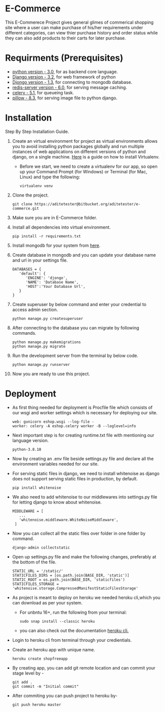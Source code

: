 # E-Commerce

This E-Commerece Project gives general glimes of commerical shopping site where a user can make purchase of his/her requirements under different categories, can view thier purchase history and order status while they can also add products to their carts for later purchase.

# Requirments (Prerequisites)

* [python version - 3.0](https://www.python.org/downloads/), for as backend core language.
* [Django version - 3.2](https://pypi.org/project/Django/), for web framework of python 
* [Djongo version - 1.3](https://pypi.org/project/djongo/), for connecting to mongodb database.
* [redis-server version - 6.0](https://pypi.org/project/redis-server/), for serving message caching.
* [celery - 5.1](https://pypi.org/project/celery/), for queueing task.
* [pillow - 8.3](https://pypi.org/project/Pillow/), for serving image file to python django.


# Installation 

Step By Step Installation Guide.

1. Create an virtual environment for project as virtual environments allows you to avoid installing python packages globally and run multiple instances of web applications on different versions of python and django, on a single machine. [Here](https://packaging.python.org/guides/installing-using-pip-and-virtual-environments/) is a guide on how to install Virtualenv.

   * Before we start, we need to create a virtualenv for our app, so open up your Command Prompt (for Windows) or Terminal (for Mac, Linux) and type the following:
      
      ```
      virtualenv venv
      ```


2. Clone the project.

   ```
   git clone https://aditetester@bitbucket.org/aditetester/e-commerce.git
   ```
   
3. Make sure you are in E-Commerce folder.

4. Install all dependencies into virtual environment.

   ```
   pip install -r requirements.txt
   ```

5. Install mongodb for your system from [here](https://www.mongodb.com/try/download/community).

6. Create database in mongodb and you can update your database name and url in your settings file.

   ```
   DATABASES = {
      'default': {
         'ENGINE': 'djongo',
         'NAME': 'Database Name',
         'HOST':'Your Database Url',        
      }
   }
   ```

7. Create superuser by below command and enter your credential to access admin section.
   
   ```
   python manage.py createsuperuser
   ```

8. After connecting to the database you can migrate by following commands.

   ```
   python manage.py makemigrations 
   python manage.py migrate
   ```
  
9. Run the development server from the terminal by below code.

   ```
   python manage.py runserver
   ```

10. Now you are ready to use this project.

# Deployment 

* As first thing needed for deployment is Procfile file which consists of our wsgi and worker settings which is necessary for deploying our site.

   ```
   web: gunicorn eshop.wsgi --log-file -
   worker: celery -A eshop.celery worker -B --loglevel=info
   ```

* Next important step is for creating runtime.txt file with mentioning our language version.

   ```
   python-3.8.10
   ```
* Now by creating an .env file beside settings.py file and declare all the environment variables needed for our site.

* For serving static files in django, we need to install whitenoise as django does not support serving static files in production, by default. 

   ```
   pip install whitenoise
   ```
* We also need to add whitenoise to our middlewares into settings.py file for letting django to know about whitenoise.

   ```
   MIDDLEWARE = [
      ...
      'whitenoise.middleware.WhiteNoiseMiddleware',
    ]
   ```

* Now you can collect all the static files over folder in one folder by command.

   ```
   django-admin collectstatic
   ```
* Open up settings.py file and make the following changes, preferably at the bottom of the file.
   
   ```
   STATIC_URL = '/static/'
   STATICFILES_DIRS = [os.path.join(BASE_DIR, 'static')]
   STATIC_ROOT = os.path.join(BASE_DIR, 'staticfiles')
   STATICFILES_STORAGE = 'whitenoise.storage.CompressedManifestStaticFilesStorage'
   ```
* As project is meant to deploy on heroku we needed heroku cli,which you can download as per your system.
   * For unbntu 16+, run the following from your terminal:

      ```
      sudo snap install --classic heroku
      ```
   * you can also check out the documentation [heroku cli.](https://devcenter.heroku.com/articles/heroku-cli)

* Login to heroku cli from terminal through your credientials.

* Create an heroku app with unique name.
   ```
   heroku create shopfreeapp
   ```
* By creating app, you can add git remote location and can commit your stage level by -

   ```
   git add .
   git commit -m "Initial commit"
   ```
* After commiting you can push project to heroku by-

   ```
   git push heroku master
   ```